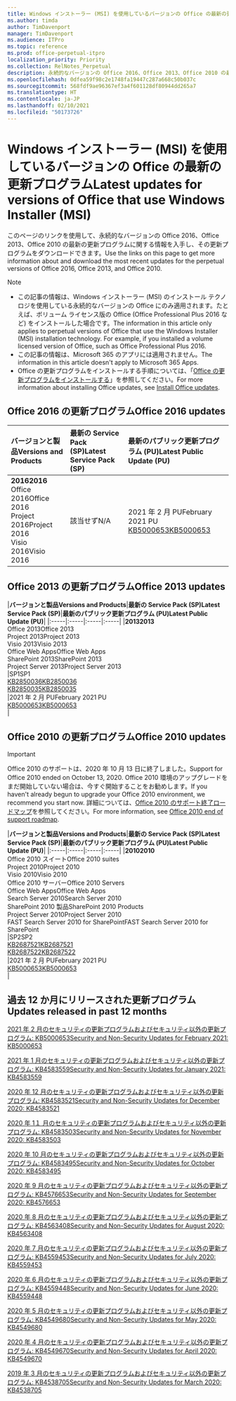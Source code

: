 ```yaml
---
title: Windows インストーラー (MSI) を使用しているバージョンの Office の最新の更新プログラム
ms.author: timda
author: TimDavenport
manager: TimDavenport
ms.audience: ITPro
ms.topic: reference
ms.prod: office-perpetual-itpro
localization_priority: Priority
ms.collection: RelNotes_Perpetual
description: 永続的なバージョンの Office 2016、Office 2013、Office 2010 の最新の更新プログラムの情報へのリンクを IT 技術者に提供します
ms.openlocfilehash: 0dfea59f98c2e1748fa19447c287a668c50b037c
ms.sourcegitcommit: 568fdf9ae96367ef3a4f601128df80944dd265a7
ms.translationtype: HT
ms.contentlocale: ja-JP
ms.lasthandoff: 02/10/2021
ms.locfileid: "50173726"
---
```

# <a name="latest-updates-for-versions-of-office-that-use-windows-installer-msi"></a><span data-ttu-id="93d25-103">Windows インストーラー (MSI) を使用しているバージョンの Office の最新の更新プログラム</span><span class="sxs-lookup"><span data-stu-id="93d25-103">Latest updates for versions of Office that use Windows Installer (MSI)</span></span>

<span data-ttu-id="93d25-104">このページのリンクを使用して、永続的なバージョンの Office 2016、Office 2013、Office 2010 の最新の更新プログラムに関する情報を入手し、その更新プログラムをダウンロードできます。</span><span class="sxs-lookup"><span data-stu-id="93d25-104">Use the links on this page to get more information about and download the most recent updates for the perpetual versions of Office 2016, Office 2013, and Office 2010.</span></span>
  
 
> [!NOTE]
> - <span data-ttu-id="93d25-p101">この記事の情報は、Windows インストーラー (MSI) のインストール テクノロジを使用している永続的なバージョンの Office にのみ適用されます。たとえば、ボリューム ライセンス版の Office (Office Professional Plus 2016 など) をインストールした場合です。</span><span class="sxs-lookup"><span data-stu-id="93d25-p101">The information in this article only applies to perpetual versions of Office that use the Windows Installer (MSI) installation technology. For example, if you installed a volume licensed version of Office, such as Office Professional Plus 2016.</span></span>
> - <span data-ttu-id="93d25-107">この記事の情報は、Microsoft 365 のアプリには適用されません。</span><span class="sxs-lookup"><span data-stu-id="93d25-107">The information in this article doesn't apply to Microsoft 365 Apps.</span></span>
> - <span data-ttu-id="93d25-108">Office の更新プログラムをインストールする手順については、「[Office の更新プログラムをインストールする](https://support.office.com/article/2ab296f3-7f03-43a2-8e50-46de917611c5)」を参照してください。</span><span class="sxs-lookup"><span data-stu-id="93d25-108">For more information about installing Office updates, see [Install Office updates](https://support.office.com/article/2ab296f3-7f03-43a2-8e50-46de917611c5).</span></span> 


## <a name="office-2016-updates"></a><span data-ttu-id="93d25-109">Office 2016 の更新プログラム</span><span class="sxs-lookup"><span data-stu-id="93d25-109">Office 2016 updates</span></span>

|<span data-ttu-id="93d25-110">**バージョンと製品**</span><span class="sxs-lookup"><span data-stu-id="93d25-110">**Versions and Products**</span></span>|<span data-ttu-id="93d25-111">**最新の Service Pack (SP)**</span><span class="sxs-lookup"><span data-stu-id="93d25-111">**Latest Service Pack (SP)**</span></span>|<span data-ttu-id="93d25-112">**最新のパブリック更新プログラム (PU)**</span><span class="sxs-lookup"><span data-stu-id="93d25-112">**Latest Public Update (PU)**</span></span>|
|:-----|:-----|:-----|
|<span data-ttu-id="93d25-113">**2016**</span><span class="sxs-lookup"><span data-stu-id="93d25-113">**2016**</span></span> <br/> <span data-ttu-id="93d25-114">Office 2016</span><span class="sxs-lookup"><span data-stu-id="93d25-114">Office 2016</span></span>  <br/> <span data-ttu-id="93d25-115">Project 2016</span><span class="sxs-lookup"><span data-stu-id="93d25-115">Project 2016</span></span>  <br/> <span data-ttu-id="93d25-116">Visio 2016</span><span class="sxs-lookup"><span data-stu-id="93d25-116">Visio 2016</span></span>  <br/> |<span data-ttu-id="93d25-117">該当せず</span><span class="sxs-lookup"><span data-stu-id="93d25-117">N/A</span></span>  <br/> |<span data-ttu-id="93d25-118">2021 年 2 月 PU</span><span class="sxs-lookup"><span data-stu-id="93d25-118">February 2021 PU</span></span>  <br/> [<span data-ttu-id="93d25-119">KB5000653</span><span class="sxs-lookup"><span data-stu-id="93d25-119">KB5000653</span></span>](https://support.microsoft.com/help/5000653) <br/> |
   
## <a name="office-2013-updates"></a><span data-ttu-id="93d25-120">Office 2013 の更新プログラム</span><span class="sxs-lookup"><span data-stu-id="93d25-120">Office 2013 updates</span></span>

|<span data-ttu-id="93d25-121">**バージョンと製品**</span><span class="sxs-lookup"><span data-stu-id="93d25-121">**Versions and Products**</span></span>|<span data-ttu-id="93d25-122">**最新の Service Pack (SP)**</span><span class="sxs-lookup"><span data-stu-id="93d25-122">**Latest Service Pack (SP)**</span></span>|<span data-ttu-id="93d25-123">**最新のパブリック更新プログラム (PU)**</span><span class="sxs-lookup"><span data-stu-id="93d25-123">**Latest Public Update (PU)**</span></span>|
|:-----|:-----|:-----|:-----|
|<span data-ttu-id="93d25-124">**2013**</span><span class="sxs-lookup"><span data-stu-id="93d25-124">**2013**</span></span> <br/> <span data-ttu-id="93d25-125">Office 2013</span><span class="sxs-lookup"><span data-stu-id="93d25-125">Office 2013</span></span>  <br/> <span data-ttu-id="93d25-126">Project 2013</span><span class="sxs-lookup"><span data-stu-id="93d25-126">Project 2013</span></span>  <br/> <span data-ttu-id="93d25-127">Visio 2013</span><span class="sxs-lookup"><span data-stu-id="93d25-127">Visio 2013</span></span>  <br/> <span data-ttu-id="93d25-128">Office Web Apps</span><span class="sxs-lookup"><span data-stu-id="93d25-128">Office Web Apps</span></span>  <br/> <span data-ttu-id="93d25-129">SharePoint 2013</span><span class="sxs-lookup"><span data-stu-id="93d25-129">SharePoint 2013</span></span>  <br/> <span data-ttu-id="93d25-130">Project Server 2013</span><span class="sxs-lookup"><span data-stu-id="93d25-130">Project Server 2013</span></span>  <br/> |<span data-ttu-id="93d25-131">SP1</span><span class="sxs-lookup"><span data-stu-id="93d25-131">SP1</span></span> <br/> [<span data-ttu-id="93d25-132">KB2850036</span><span class="sxs-lookup"><span data-stu-id="93d25-132">KB2850036</span></span>](https://support.microsoft.com/kb/2850036) <br/>[<span data-ttu-id="93d25-133">KB2850035</span><span class="sxs-lookup"><span data-stu-id="93d25-133">KB2850035</span></span>](https://support.microsoft.com/kb/2850035) <br/> |<span data-ttu-id="93d25-134">2021 年 2 月 PU</span><span class="sxs-lookup"><span data-stu-id="93d25-134">February 2021 PU</span></span>  <br/> [<span data-ttu-id="93d25-135">KB5000653</span><span class="sxs-lookup"><span data-stu-id="93d25-135">KB5000653</span></span>](https://support.microsoft.com/help/5000653) <br/> |
   
## <a name="office-2010-updates"></a><span data-ttu-id="93d25-136">Office 2010 の更新プログラム</span><span class="sxs-lookup"><span data-stu-id="93d25-136">Office 2010 updates</span></span>
> [!IMPORTANT]
> <span data-ttu-id="93d25-137">Office 2010 のサポートは、2020 年 10 月 13 日に終了しました。</span><span class="sxs-lookup"><span data-stu-id="93d25-137">Support for Office 2010 ended on October 13, 2020.</span></span> <span data-ttu-id="93d25-138">Office 2010 環境のアップグレードをまだ開始していない場合は、今すぐ開始することをお勧めします。</span><span class="sxs-lookup"><span data-stu-id="93d25-138">If you haven't already begun to upgrade your Office 2010 environment, we recommend you start now.</span></span> <span data-ttu-id="93d25-139">詳細については、[Office 2010 のサポート終了ロードマップ](https://docs.microsoft.com/DeployOffice/office-2010-end-support-roadmap)を参照してください。</span><span class="sxs-lookup"><span data-stu-id="93d25-139">For more information, see [Office 2010 end of support roadmap](https://docs.microsoft.com/DeployOffice/office-2010-end-support-roadmap).</span></span> 

|<span data-ttu-id="93d25-140">**バージョンと製品**</span><span class="sxs-lookup"><span data-stu-id="93d25-140">**Versions and Products**</span></span>|<span data-ttu-id="93d25-141">**最新の Service Pack (SP)**</span><span class="sxs-lookup"><span data-stu-id="93d25-141">**Latest Service Pack (SP)**</span></span>|<span data-ttu-id="93d25-142">**最新のパブリック更新プログラム (PU)**</span><span class="sxs-lookup"><span data-stu-id="93d25-142">**Latest Public Update (PU)**</span></span>|
|:-----|:-----|:-----|:-----|
|<span data-ttu-id="93d25-143">**2010**</span><span class="sxs-lookup"><span data-stu-id="93d25-143">**2010**</span></span> <br/> <span data-ttu-id="93d25-144">Office 2010 スイート</span><span class="sxs-lookup"><span data-stu-id="93d25-144">Office 2010 suites</span></span>  <br/> <span data-ttu-id="93d25-145">Project 2010</span><span class="sxs-lookup"><span data-stu-id="93d25-145">Project 2010</span></span>  <br/> <span data-ttu-id="93d25-146">Visio 2010</span><span class="sxs-lookup"><span data-stu-id="93d25-146">Visio 2010</span></span>  <br/> <span data-ttu-id="93d25-147">Office 2010 サーバー</span><span class="sxs-lookup"><span data-stu-id="93d25-147">Office 2010 Servers</span></span>  <br/> <span data-ttu-id="93d25-148">Office Web Apps</span><span class="sxs-lookup"><span data-stu-id="93d25-148">Office Web Apps</span></span>  <br/> <span data-ttu-id="93d25-149">Search Server 2010</span><span class="sxs-lookup"><span data-stu-id="93d25-149">Search Server 2010</span></span>  <br/> <span data-ttu-id="93d25-150">SharePoint 2010 製品</span><span class="sxs-lookup"><span data-stu-id="93d25-150">SharePoint 2010 Products</span></span>  <br/> <span data-ttu-id="93d25-151">Project Server 2010</span><span class="sxs-lookup"><span data-stu-id="93d25-151">Project Server 2010</span></span>  <br/> <span data-ttu-id="93d25-152">FAST Search Server 2010 for SharePoint</span><span class="sxs-lookup"><span data-stu-id="93d25-152">FAST Search Server 2010 for SharePoint</span></span>  <br/> |<span data-ttu-id="93d25-153">SP2</span><span class="sxs-lookup"><span data-stu-id="93d25-153">SP2</span></span> <br/>[<span data-ttu-id="93d25-154">KB2687521</span><span class="sxs-lookup"><span data-stu-id="93d25-154">KB2687521</span></span>](https://support.microsoft.com/kb/2687521) <br/> [<span data-ttu-id="93d25-155">KB2687522</span><span class="sxs-lookup"><span data-stu-id="93d25-155">KB2687522</span></span>](https://support.microsoft.com/kb/2687522) <br/> |<span data-ttu-id="93d25-156">2021 年 2 月 PU</span><span class="sxs-lookup"><span data-stu-id="93d25-156">February 2021 PU</span></span>  <br/> [<span data-ttu-id="93d25-157">KB5000653</span><span class="sxs-lookup"><span data-stu-id="93d25-157">KB5000653</span></span>](https://support.microsoft.com/help/5000653) <br/> |
   

   
## <a name="updates-released-in-past-12-months"></a><span data-ttu-id="93d25-158">過去 12 か月にリリースされた更新プログラム</span><span class="sxs-lookup"><span data-stu-id="93d25-158">Updates released in past 12 months</span></span>

[<span data-ttu-id="93d25-159">2021 年 2 月のセキュリティの更新プログラムおよびセキュリティ以外の更新プログラム: KB5000653</span><span class="sxs-lookup"><span data-stu-id="93d25-159">Security and Non-Security Updates for February 2021: KB5000653</span></span>](https://support.microsoft.com/help/5000653)

[<span data-ttu-id="93d25-160">2021 年 1 月のセキュリティの更新プログラムおよびセキュリティ以外の更新プログラム: KB4583559</span><span class="sxs-lookup"><span data-stu-id="93d25-160">Security and Non-Security Updates for January 2021: KB4583559</span></span>](https://support.microsoft.com/help/4583559)

[<span data-ttu-id="93d25-161">2020 年 12 月のセキュリティの更新プログラムおよびセキュリティ以外の更新プログラム: KB4583521</span><span class="sxs-lookup"><span data-stu-id="93d25-161">Security and Non-Security Updates for December 2020: KB4583521</span></span>](https://support.microsoft.com/help/4583521)

[<span data-ttu-id="93d25-162">2020 年 1１ 月のセキュリティの更新プログラムおよびセキュリティ以外の更新プログラム: KB4583503</span><span class="sxs-lookup"><span data-stu-id="93d25-162">Security and Non-Security Updates for November 2020: KB4583503</span></span>](https://support.microsoft.com/help/4583503)

[<span data-ttu-id="93d25-163">2020 年 10 月のセキュリティの更新プログラムおよびセキュリティ以外の更新プログラム: KB4583495</span><span class="sxs-lookup"><span data-stu-id="93d25-163">Security and Non-Security Updates for October 2020: KB4583495</span></span>](https://support.microsoft.com/help/4583495)

[<span data-ttu-id="93d25-164">2020 年 9 月のセキュリティの更新プログラムおよびセキュリティ以外の更新プログラム: KB4576653</span><span class="sxs-lookup"><span data-stu-id="93d25-164">Security and Non-Security Updates for September 2020: KB4576653</span></span>](https://support.microsoft.com/help/4576653)

[<span data-ttu-id="93d25-165">2020 年 8 月のセキュリティの更新プログラムおよびセキュリティ以外の更新プログラム: KB4563408</span><span class="sxs-lookup"><span data-stu-id="93d25-165">Security and Non-Security Updates for August 2020: KB4563408</span></span>](https://support.microsoft.com/help/4563408)

[<span data-ttu-id="93d25-166">2020 年 7 月のセキュリティの更新プログラムおよびセキュリティ以外の更新プログラム: KB4559453</span><span class="sxs-lookup"><span data-stu-id="93d25-166">Security and Non-Security Updates for July 2020: KB4559453</span></span>](https://support.microsoft.com/help/4559453)

[<span data-ttu-id="93d25-167">2020 年 6 月のセキュリティの更新プログラムおよびセキュリティ以外の更新プログラム: KB4559448</span><span class="sxs-lookup"><span data-stu-id="93d25-167">Security and Non-Security Updates for June 2020: KB4559448</span></span>](https://support.microsoft.com/help/4559448)

[<span data-ttu-id="93d25-168">2020 年 5 月のセキュリティの更新プログラムおよびセキュリティ以外の更新プログラム: KB4549680</span><span class="sxs-lookup"><span data-stu-id="93d25-168">Security and Non-Security Updates for May 2020: KB4549680</span></span>](https://support.microsoft.com/help/4549680)

[<span data-ttu-id="93d25-169">2020 年 4 月のセキュリティの更新プログラムおよびセキュリティ以外の更新プログラム: KB4549670</span><span class="sxs-lookup"><span data-stu-id="93d25-169">Security and Non-Security Updates for April 2020: KB4549670</span></span>](https://support.microsoft.com/help/4549670)

[<span data-ttu-id="93d25-170">2019 年 3 月のセキュリティの更新プログラムおよびセキュリティ以外の更新プログラム: KB4538705</span><span class="sxs-lookup"><span data-stu-id="93d25-170">Security and Non-Security Updates for March 2020: KB4538705</span></span>](https://support.microsoft.com/help/4538705)





 




</br>